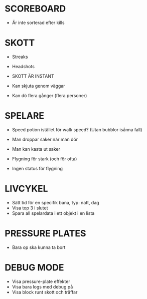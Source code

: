 # SCOREBOARD
- Är inte sorterad efter kills


# SKOTT
- Streaks
- Headshots

- SKOTT ÄR INSTANT
- Kan skjuta genom väggar
- Kan dö flera gånger (flera personer)


# SPELARE
- Speed potion istället för walk speed? (Utan bubblor isånna fall)

- Man droppar saker när man dör
- Man kan kasta ut saker
- Flygning för stark (och för ofta)
- Ingen status för flygning


# LIVCYKEL
- Sätt tid för en specifik bana, typ: natt, dag 
- Visa top 3 i slutet
- Spara all spelardata i ett objekt i en lista


# PRESSURE PLATES
- Bara op ska kunna ta bort


# DEBUG MODE
- Visa pressure-plate effekter
- Visa bara logs med debug på
- Visa block runt skott och träffar